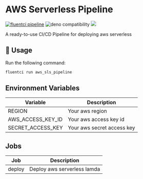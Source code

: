 # AWS Serverless Pipeline

[![fluentci pipeline](https://img.shields.io/badge/dynamic/json?label=pkg.fluentci.io&labelColor=%23000&color=%23460cf1&url=https%3A%2F%2Fapi.fluentci.io%2Fv1%2Fpipeline%2Faws_sls_pipeline&query=%24.version)](https://pkg.fluentci.io/aws_sls_pipeline)
![deno compatibility](https://shield.deno.dev/deno/^1.37)
[![](https://img.shields.io/codecov/c/gh/jmRakoto/aws-sls-pipeline)](https://app.codecov.io/gh/jmRakoto/aws-sls-pipeline)

A ready-to-use CI/CD Pipeline for deploying aws serverless

## 🚀 Usage

Run the following command:

```bash
fluentci run aws_sls_pipeline
```

## Environment Variables

| Variable          | Description                |
| ----------------- | -------------------------- |
| REGION            | Your aws region            |
| AWS_ACCESS_KEY_ID | Your aws access key id     |
| SECRET_ACCESS_KEY | Your aws secret access key |

## Jobs

| Job    | Description                 |
| ------ | --------------------------- |
| deploy | Deploy aws serverless lamda |
